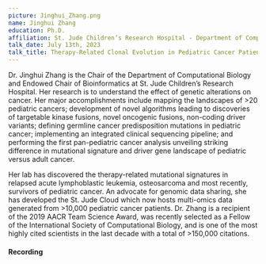 ```yaml
---
picture: Jinghui_Zhang.png
name: Jinghui Zhang
education: Ph.D.
affiliation: St. Jude Children’s Research Hospital - Department of Computational Biology
talk_date: July 13th, 2023
talk_title: Therapy-Related Clonal Evolution in Pediatric Cancer Patients and Long-term Survivors
---
```


Dr. Jinghui Zhang is the Chair of the Department of Computational Biology and Endowed Chair of Bioinformatics at St. Jude Children’s Research Hospital. Her research is to understand the effect of genetic alterations on cancer. Her major accomplishments include mapping the landscapes of >20 pediatric cancers; development of novel algorithms leading to discoveries of targetable kinase fusions, novel oncogenic fusions, non-coding driver variants; defining germline cancer predisposition mutations in pediatric cancer; implementing an integrated clinical sequencing pipeline; and performing the first pan-pediatric cancer analysis unveiling striking difference in mutational signature and driver gene landscape of pediatric versus adult cancer.

Her lab has discovered the therapy-related mutational signatures in relapsed acute lymphoblastic leukemia, osteosarcoma and most recently, survivors of pediatric cancer. An advocate for genomic data sharing, she has developed the St. Jude Cloud which now hosts multi-omics data generated from >10,000 pediatric cancer patients. Dr. Zhang is a recipient of the 2019 AACR Team Science Award, was recently selected as a Fellow of the International Society of Computational Biology, and is one of the most highly cited scientists in the last decade with a total of >150,000 citations.

#### Recording

<!--<details><summary>Recorded Talk</summary>
<iframe width="640" height="360" src="" allowfullscreen style="border:none;" allow="autoplay"></iframe>
</details>
<a href="" target="_blank">Recorded Talk</a>-->
